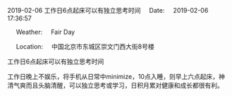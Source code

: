 2019-02-06 工作日6点起床可以有独立思考时间     Date:     2019-02-06 17:36:57

     Weather:     Fair Day

     Location:     中国北京市东城区崇文门西大街8号楼

工作日6点起床可以有独立思考时间

工作日晚上不娱乐，将手机从日常中minimize，10点入睡，则早上六点起床，神清气爽而且头脑清醒，可以独立思考或学习，日积月累对健康和成长都很有利。
